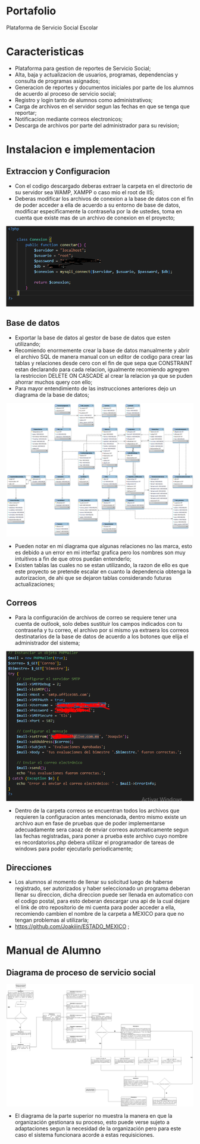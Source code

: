 # Portafolio
Plataforma de Servicio Social Escolar
# Caracteristicas

- Plataforma para gestion de reportes de Servicio Social;
- Alta, baja y actualizacion de usuarios, programas, dependencias y consulta de programas asignados;
- Generacion de reportes y documentos iniciales por parte de los alumnos de acuerdo al proceso de servicio social;
- Registro y login tanto de alumnos como administrativos;
- Carga de archivos en el servidor segun las fechas en que se tenga que reportar;
- Notificacion mediante correos electronicos;
- Descarga de archivos por parte del administrador para su revision;


# Instalacion e implementacion

## Extraccion y Configuracion

- Con el codigo descargado deberas extraer la carpeta en el directorio de su servidor sea WAMP, XAMPP o caso mio el root de IIS;
- Deberas modificar los archivos de conexion a la base de datos con el fin de poder acceder a ella de acuerdo a su entorno de base de datos, modificar especificamente la contraseña por la de ustedes, toma en cuenta que existe mas de un archivo de conexion en el proyecto;

![Ejemplo de imagen](conexionphp.PNG)

## Base de datos

- Exportar la base de datos al gestor de base de datos que esten utilizando;
- Recomiendo enormemente crear la base de datos manualmente y abrir el archivo SQL de manera manual con un editor de codigo para crear las tablas y relaciones desde cero con el fin de que sepa que CONSTRAINT estan declarando para cada relacion, igualmente recomiendo agregren la restriccion DELETE ON CASCADE al crear la relacion ya que se puden ahorrar muchos query con ello;
- Para mayor entendimiento de las instrucciones anteriores dejo un diagrama de la base de datos;

![Ejemplo de imagen](MERBS.png)

- Pueden notar en mi diagrama que algunas relaciones no las marca, esto es debido a un error en mi interfaz grafica pero los nombres son muy intuitivos a fin de que otros puedan entenderlo;
- Existen tablas las cuales no se estan utilizando, la razon de ello es que este proyecto se pretende escalar en cuanto la dependencia obtenga la autorizacion, de ahi que se dejaron tablas considerando futuras actualizaciones;

## Correos
- Para la configuración de archivos de correo se requiere tener una cuenta de outlook, solo debes sustituir los campos indicados con tu contraseña y tu correo, el archivo por si mismo ya extraera los correos destinatarios de la base de datos de acuerdo a los botones que elija el administrador del sistema;

![Ejemplo de imagen](correos.PNG)

- Dentro de la carpeta correos se encuentran todos los archivos que requieren la configuracion antes mencionada, dentro mismo existe un archivo aun en fase de pruebas que de poder implementarse adecuadamente sera caoaz de enviar correos automaticamente segun las fechas registradas, para poner a prueba este archivo cuyo nombre es recordatorios.php debera utilizar el programador de tareas de windows para poder ejecutarlo periodicamente;

## Direcciones
- Los alumnos al momento de llenar su solicitud luego de haberse registrado, ser autorizados y haber seleccionado un programa deberan llenar su direccion, dicha direccion puede ser llenada en automatico con el codigo postal, para esto deberan descargar una api de la cual dejare el link de otro repositorio de mi cuenta para poder acceder a ella, recomiendo cambien el nombre de la carpeta a MEXICO para que no tengan problemas al utilizarla;
- https://github.com/Joakiiin/ESTADO_MEXICO ;

# Manual de Alumno
## Diagrama de proceso de servicio social

![Ejemplo de imagen](DF.PNG)

- El diagrama de la parte superior no muestra la manera en que la organización gestionara su proceso, esto puede verse sujeto a adaptaciones segun la necesidad de la organización pero para este caso el sistema funcionara acorde a estas requisiciones.

